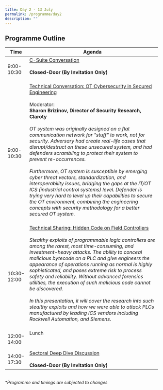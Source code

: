 ```yaml
---
title: Day 2 - 13 July
permalink: /programme/day2
description: ""
---
```

## Programme Outline

| Time | Agenda|
| ------- | ---------                                        |
| 9:00-<br> 10:30<br>  | <u>C-Suite Conversation </u><br><br> **Closed-Door (By Invitation Only)**<br><br>|
| 9:00-<br> 10:30<br> | <u>Technical Conversation: OT Cybersecurity in Secured Engineering</u><br><br>Moderator:<br>**Sharon Brizinov, Director of Security Research, Claroty**<br><br><i>OT system was originally designed on a flat communication network for "stuff" to work, not for security. Adversary had create real-life cases that disrupt/destruct on these unsecured system, and had defenders scrambling to protect their system to prevent re-occurrences. <br><br>Furthermore, OT system is susceptible by emerging cyber threat vectors, standardization, and interoperability issues, bridging the gaps at the IT/OT ICS (industrial control systems) level. Defender is trying very hard to level up their capabilities to secure the OT environment, combining the engineering concepts with security methodology for a better secured OT system.</i><br><br>|
| 10:30-<br> 12:00<br>  | <u>Technical Sharing: Hidden Code on Field Controllers</u><br><br> <i>Stealthy exploits of programmable logic controllers are among the rarest, most time-consuming, and investment-heavy attacks. The ability to conceal malicious bytecode on a PLC and give engineers the appearance of operations running as normal is highly sophisticated, and poses extreme risk to process safety and reliability. Without advanced forensics utilities, the execution of such malicious code cannot be discovered. <br><br>In this presentation, it will cover the research into such stealthy exploits and how we were able to attack PLCs manufactured by leading ICS vendors including Rockwell Automation, and Siemens.<i/><br><br>|
| 12:00-<br> 14:00<br> | Lunch <br><br><br>|
| 14:00-<br> 17:30<br> | <u>Sectoral Deep Dive Discussion </u><br><br> **Closed-Door (By Invitation Only)**<br>|

	
<br>
*<i>Programme and timings are subjected to changes<i>